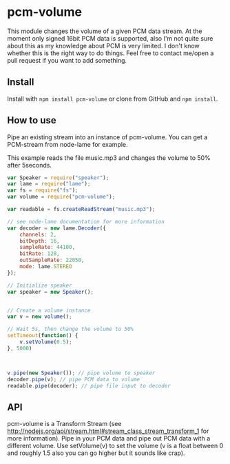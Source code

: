 pcm-volume
===========
This module changes the volume of a given PCM data stream. At the moment only signed 16bit PCM data is supported, also I'm not quite sure about this as my knowledge about PCM is very limited.
I don't know whether this is the right way to do things. Feel free to contact me/open a pull request if you want to add something.

Install
-------

Install with `npm install pcm-volume` or clone from GitHub and `npm install`.

How to use
----------
Pipe an existing stream into an instance of pcm-volume. You can get a PCM-stream from node-lame for example.

This example reads the file music.mp3 and changes the volume to 50% after 5seconds.
```js
var Speaker = require("speaker");
var lame = require("lame");
var fs = require("fs");
var volume = require("pcm-volume");

var readable = fs.createReadStream("music.mp3");

// see node-lame documentation for more information
var decoder = new lame.Decoder({
    channels: 2,
    bitDepth: 16,
    sampleRate: 44100,
    bitRate: 128,
    outSampleRate: 22050,
    mode: lame.STEREO
});

// Initialize speaker
var speaker = new Speaker();


// Create a volume instance
var v = new volume();

// Wait 5s, then change the volume to 50%
setTimeout(function() {
    v.setVolume(0.5);
}, 5000)



v.pipe(new Speaker()); // pipe volume to speaker
decoder.pipe(v); // pipe PCM data to volume
readable.pipe(decoder); // pipe file input to decoder
```


API
---
pcm-volume is a Transform Stream (see http://nodejs.org/api/stream.html#stream_class_stream_transform_1 for more information). Pipe in your PCM data and pipe out PCM data with a different volume.
Use setVolume(v) to set the volume (v is a float between 0 and roughly 1.5 also you can go higher but it sounds like crap).

